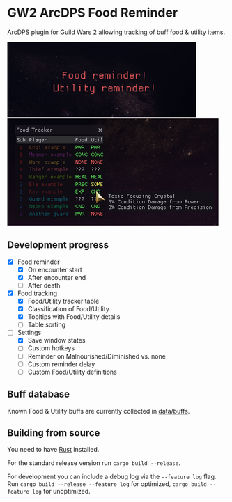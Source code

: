 # GW2 ArcDPS Food Reminder
ArcDPS plugin for Guild Wars 2 allowing tracking of buff food & utility items.

![Reminder screenshot](./screenshots/reminder.png)
![Tracker screenshot](./screenshots/tracker.png)

## Development progress
- [x] Food reminder
  - [x] On encounter start
  - [x] After encounter end
  - [ ] After death
- [x] Food tracking
  - [x] Food/Utility tracker table
  - [x] Classification of Food/Utility
  - [x] Tooltips with Food/Utility details
  - [ ] Table sorting
- [ ] Settings
  - [x] Save window states
  - [ ] Custom hotkeys
  - [ ] Reminder on Malnourished/Diminished vs. none
  - [ ] Custom reminder delay
  - [ ] Custom Food/Utility definitions

## Buff database
Known Food & Utility buffs are currently collected in [data/buffs](./data/buffs).

## Building from source
You need to have [Rust](https://www.rust-lang.org/learn/get-started) installed.

For the standard release version run `cargo build --release`.

For development you can include a debug log via the `--feature log` flag.
Run `cargo build --release --feature log` for optimized, `cargo build --feature log` for unoptimized.
